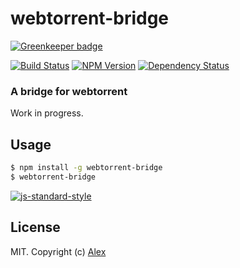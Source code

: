 # webtorrent-bridge

[![Greenkeeper badge](https://badges.greenkeeper.io/alxhotel/webtorrent-bridge.svg)](https://greenkeeper.io/)

[![Build Status][webtorrent-bridge-ti]][webtorrent-bridge-tu]
[![NPM Version][webtorrent-bridge-ni]][webtorrent-bridge-nu]
[![Dependency Status][webtorrent-bridge-di]][webtorrent-bridge-du]

### A bridge for webtorrent

Work in progress.

## Usage

```sh
$ npm install -g webtorrent-bridge
$ webtorrent-bridge
```

[![js-standard-style](https://cdn.rawgit.com/feross/standard/master/badge.svg)](https://github.com/feross/standard)

## License

MIT. Copyright (c) [Alex](http://github.com/alxhotel)

[webtorrent-bridge-ti]: https://img.shields.io/travis/alxhotel/webtorrent-bridge/master.svg
[webtorrent-bridge-tu]: https://travis-ci.org/alxhotel/webtorrent-bridge
[webtorrent-bridge-ni]: https://img.shields.io/npm/v/webtorrent-bridge.svg
[webtorrent-bridge-nu]: https://npmjs.org/package/webtorrent-bridge
[webtorrent-bridge-di]: https://david-dm.org/alxhotel/webtorrent-bridge.svg
[webtorrent-bridge-du]: https://david-dm.org/alxhotel/webtorrent-bridge
